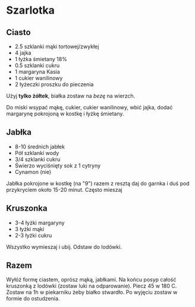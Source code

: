 # Szarlotka

## Ciasto 

- 2.5 szklanki mąki tortowej/zwykłej 
- 4 jajka 
- 1 łyżka śmietany 18% 
- 0.5 szklanki cukru 
- 1 margaryna Kasia 
- 1 cukier wanilinowy 
- 2 łyżeczki proszku do pieczenia
  
Użyj **tylko żółtek**, białka zostaw na *bezę* na wierzch.

Do miski wsypać mąkę, cukier, cukier wanilinowy, wbić jajka, dodać margarynę pokrojoną w kostkę i łyżkę śmietany. 
  
## Jabłka 

- 8-10 średnich jabłek 
- Pół szklanki wody 
- 3/4 szklanki cukru 
- Świerzo wyciśnięty sok z 1 cytryny 
- Cynamon  (nie)

Jabłka pokrojone w kostkę (na "9") razem z resztą daj do garnka i duś pod przykryciem około 15-20 minut. Często mieszaj  

## Kruszonka 

- 3-4 łyżki margaryny 
- 3 łyżki mąki 
- 2-3 łyżki cukru 

Wszystko wymieszaj i ubij. Odstaw do lodówki. 
  
## Razem

Wyłóż formę ciastem, oprósz mąką, jabłkami. Na końcu posyp całość kruszonką z lodówki (zostaw luki na odparowanie). Piecz 45 w 180 C. Zostaw na 1h w piekarniku żeby białko stwardło. Po wyjęciu zostaw w formie do ostudzenia. 
